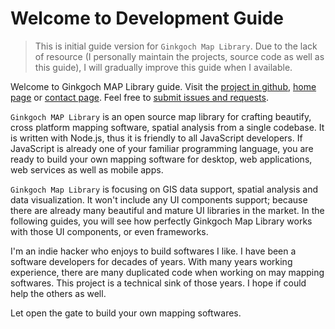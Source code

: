 # Welcome to Development Guide

> This is initial guide version for `Ginkgoch Map Library`. Due to the lack of resource (I personally maintain the projects, source code as well as this guide), I will gradually improve this guide when I available.

Welcome to Ginkgoch MAP Library guide. Visit the [project in github](https://github.com/ginkgoch/node-map), [home page](https://ginkgoch.com) or [contact page](Meta/Contact). Feel free to [submit issues and requests](https://ginkgoch.com/#contact).

`Ginkgoch MAP Library` is an open source map library for crafting beautify, cross platform mapping software, spatial analysis from a single codebase. It is written with Node.js, thus it is friendly to all JavaScript developers. If JavaScript is already one of your familiar programming language, you are ready to build your own mapping software for desktop, web applications, web services as well as mobile apps.

`Ginkgoch Map Library` is focusing on GIS data support, spatial analysis and data visualization. It won't include any UI components support; because there are already many beautiful and mature UI libraries in the market. In the following guides, you will see how perfectly Ginkgoch Map Library works with those UI components, or even frameworks.

I'm an indie hacker who enjoys to build softwares I like. I have been a software developers for decades of years. With many years working experience, there are many duplicated code when working on may mapping softwares. This project is a technical sink of those years. I hope if could help the others as well.

Let open the gate to build your own mapping softwares.